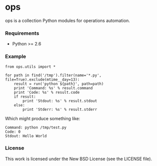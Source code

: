 ops
===

ops is a collection Python modules for operations automation.

### Requirements

 * Python >= 2.6

### Example

    from ops.utils import *

    for path in find('/tmp').filter(name='*.py', file=True).exclude(mtime__day=13):
        result = run('python ${path}', path=path)
        print 'Command: %s' % result.command
        print 'Code: %s' % result.code
        if result:
            print 'Stdout: %s' % result.stdout
        else:
            print 'Stderr: %s' % result.stderr

Which might produce something like:

    Command: python /tmp/test.py
    Code: 0
    Stdout: Hello World

### License

This work is licensed under the New BSD License (see the LICENSE file).
